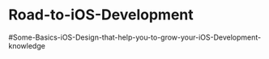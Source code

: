 # Road-to-iOS-Development
#Some-Basics-iOS-Design-that-help-you-to-grow-your-iOS-Development-knowledge
